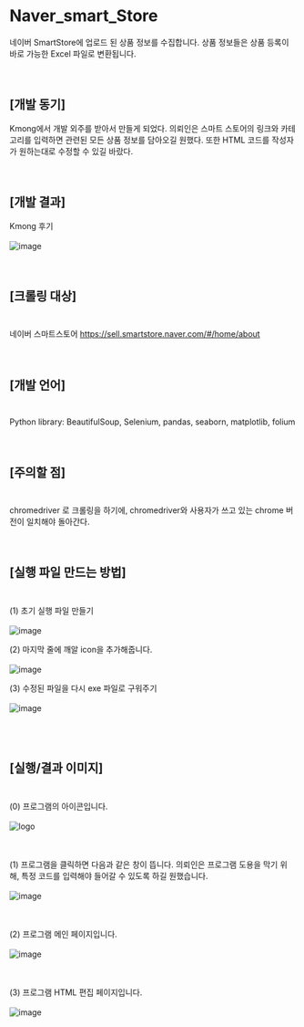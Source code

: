 # Naver_smart_Store
네이버 SmartStore에 업로드 된 상품 정보를 수집합니다. 상품 정보들은 상품 등록이 바로 가능한 Excel 파일로 변환됩니다. 
<br><br><br>

## [개발 동기]<br>
Kmong에서 개발 외주를 받아서 만들게 되었다. 의뢰인은 스마트 스토어의 링크와 카테고리를 입력하면 관련된 모든 상품 정보를 담아오길 원했다. 또한 HTML 코드를 작성자가 원하는대로 수정할 수 있길 바랐다.
<br><br><br>

## [개발 결과]<br>
Kmong 후기 <br><br>
![image](https://user-images.githubusercontent.com/58064919/206830872-91ec99da-a005-436c-b115-20649b13d2dc.png)
<br><br><br>


## [크롤링 대상]<br><br>
네이버 스마트스토어
https://sell.smartstore.naver.com/#/home/about
<br><br><br>


## [개발 언어]<br><br>
Python
library: BeautifulSoup, Selenium, pandas, seaborn, matplotlib, folium 
<br><br><br>

## [주의할 점]<br><br>
chromedriver 로 크롤링을 하기에, chromedriver와 사용자가 쓰고 있는 chrome 버전이 일치해야 돌아간다.
<br><br><br>

## [실행 파일 만드는 방법]<br><br>

(1) 초기 실행 파일 만들기 <br><br>
![image](https://user-images.githubusercontent.com/58064919/172084859-d886ede3-65f4-4c13-be16-4113ba8c9638.png)

(2) 마지막 줄에 깨알 icon을 추가해줍니다.<br><br>
![image](https://user-images.githubusercontent.com/58064919/172085287-2acaf6e8-1093-436b-a539-28108ad4c133.png)

(3) 수정된 파일을 다시 exe 파일로 구워주기 <br><br>
![image](https://user-images.githubusercontent.com/58064919/172085366-324dd071-c9f1-4073-a472-73caa7735a8d.png)
<br>
<br><br><br>

## [실행/결과 이미지]<br><br>

(0) 프로그램의 아이콘입니다.<br><br>
![logo](https://user-images.githubusercontent.com/58064919/206831717-0d53b8b7-d627-4905-89de-295a49b50e7d.png)
<br><br><br>

(1) 프로그램을 클릭하면 다음과 같은 창이 뜹니다. 의뢰인은 프로그램 도용을 막기 위해, 특정 코드를 입력해야 들어갈 수 있도록 하길 원했습니다.<br><br>
![image](https://user-images.githubusercontent.com/58064919/206830945-022e5c18-0ad3-4626-9f92-4d6f9b839532.png)
<br><br><br>

(2) 프로그램 메인 페이지입니다.<br><br>
![image](https://user-images.githubusercontent.com/58064919/206830989-c9854bab-bddc-4fed-84cf-64cabd8a68fd.png)
<br><br><br>

(3) 프로그램 HTML 편집 페이지입니다.<br><br>
![image](https://user-images.githubusercontent.com/58064919/206831084-18f1fec5-3ecf-4789-b7b6-b63ebdd7e1fc.png)
<br><br><br>
